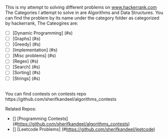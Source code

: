 This is my attempt to solving different problems on www.hackerrank.com
<br/>
The Categories I attempt to solve in are Algorithms and Data Structures.
You can find the problem by its name under the category folder as categorized by hackerrank, The Cateogires are:
<br/>
- [ ] [Dynamic Programming] (#s)
- [ ] [Graphs] (#s)
- [ ] [Greedy] (#s)
- [ ] [Implementation] (#s)
- [ ] [Misc problems] (#s)
- [ ] [Regex] (#s)
- [ ] [Search] (#s)
- [ ] [Sorting] (#s)
- [ ] [Strings] (#s)
<br/>
You can find contests on contests repo https://github.com/sherifkandeel/algorithms_contests

Related Repos:
- [] [Programming Contests] (#https://github.com/sherifkandeel/algorithms_contests)
- [] [Leetcode Problems] (#https://github.com/sherifkandeel/leetcode)
